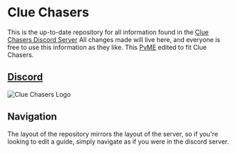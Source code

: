 # Clue Chasers
This is the up-to-date repository for all information found in the [Clue Chasers Discord Server](https://discord.gg/cluechasers)
All changes made will live here, and everyone is free to use this information as they like.
This [PvME](https://discord.gg/pvme) edited to fit Clue Chasers.


## [Discord](https://discord.gg/cluechasers)
![Clue Chasers Logo](https://i.imgur.com/HXVJ03f.gif)

## Navigation
The layout of the repository mirrors the layout of the server, so if you're looking to edit a guide, simply navigate as if you were in the discord server.

